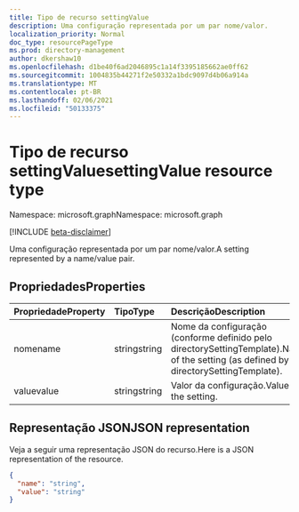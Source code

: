 ```yaml
---
title: Tipo de recurso settingValue
description: Uma configuração representada por um par nome/valor.
localization_priority: Normal
doc_type: resourcePageType
ms.prod: directory-management
author: dkershaw10
ms.openlocfilehash: d1be40f6ad2046895c1a14f3395185662ae0ff62
ms.sourcegitcommit: 1004835b44271f2e50332a1bdc9097d4b06a914a
ms.translationtype: MT
ms.contentlocale: pt-BR
ms.lasthandoff: 02/06/2021
ms.locfileid: "50133375"
---
```

# <a name="settingvalue-resource-type"></a><span data-ttu-id="727e7-103">Tipo de recurso settingValue</span><span class="sxs-lookup"><span data-stu-id="727e7-103">settingValue resource type</span></span>

<span data-ttu-id="727e7-104">Namespace: microsoft.graph</span><span class="sxs-lookup"><span data-stu-id="727e7-104">Namespace: microsoft.graph</span></span>

[!INCLUDE [beta-disclaimer](../../includes/beta-disclaimer.md)]

<span data-ttu-id="727e7-105">Uma configuração representada por um par nome/valor.</span><span class="sxs-lookup"><span data-stu-id="727e7-105">A setting represented by a name/value pair.</span></span>


## <a name="properties"></a><span data-ttu-id="727e7-106">Propriedades</span><span class="sxs-lookup"><span data-stu-id="727e7-106">Properties</span></span>
| <span data-ttu-id="727e7-107">Propriedade</span><span class="sxs-lookup"><span data-stu-id="727e7-107">Property</span></span>     | <span data-ttu-id="727e7-108">Tipo</span><span class="sxs-lookup"><span data-stu-id="727e7-108">Type</span></span>   |<span data-ttu-id="727e7-109">Descrição</span><span class="sxs-lookup"><span data-stu-id="727e7-109">Description</span></span>|
|:---------------|:--------|:----------|
|<span data-ttu-id="727e7-110">nome</span><span class="sxs-lookup"><span data-stu-id="727e7-110">name</span></span>|<span data-ttu-id="727e7-111">string</span><span class="sxs-lookup"><span data-stu-id="727e7-111">string</span></span>|<span data-ttu-id="727e7-112">Nome da configuração (conforme definido pelo directorySettingTemplate).</span><span class="sxs-lookup"><span data-stu-id="727e7-112">Name of the setting (as defined by the directorySettingTemplate).</span></span>|
|<span data-ttu-id="727e7-113">value</span><span class="sxs-lookup"><span data-stu-id="727e7-113">value</span></span>|<span data-ttu-id="727e7-114">string</span><span class="sxs-lookup"><span data-stu-id="727e7-114">string</span></span>|<span data-ttu-id="727e7-115">Valor da configuração.</span><span class="sxs-lookup"><span data-stu-id="727e7-115">Value of the setting.</span></span>|

## <a name="json-representation"></a><span data-ttu-id="727e7-116">Representação JSON</span><span class="sxs-lookup"><span data-stu-id="727e7-116">JSON representation</span></span>

<span data-ttu-id="727e7-117">Veja a seguir uma representação JSON do recurso.</span><span class="sxs-lookup"><span data-stu-id="727e7-117">Here is a JSON representation of the resource.</span></span>

<!-- {
  "blockType": "resource",
  "optionalProperties": [

  ],
  "@odata.type": "microsoft.graph.settingValue"
}-->

```json
{
  "name": "string",
  "value": "string"
}

```

<!-- uuid: 8fcb5dbc-d5aa-4681-8e31-b001d5168d79
2015-10-25 14:57:30 UTC -->
<!--
{
  "type": "#page.annotation",
  "description": "settingValue resource",
  "keywords": "",
  "section": "documentation",
  "tocPath": "",
  "suppressions": []
}
-->


